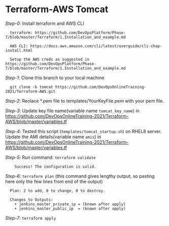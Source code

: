 # Terraform-AWS Tomcat

*Step-0*: Install terraform and AWS CLI

      terraform: https://github.com/DevOpsPlatform/Phase-7/blob/master/Terraform/1.Installation_and_example.md
      
      AWS CLI: https://docs.aws.amazon.com/cli/latest/userguide/cli-chap-install.html
      
      Setup the AWS creds as suggested in https://github.com/DevOpsPlatform/Phase-7/blob/master/Terraform/1.Installation_and_example.md

*Step-1*: Clone this branch to your local machine

      git clone -b tomcat https://github.com/DevOpsOnlineTraining-2021/Terraform-AWS.git

*Step-2*: Reolace *.pem file to templates/YourKeyFile.pem with your pem file.

*Step-3*: Update key file name(variable name `tomcat_key_name`) in https://github.com/DevOpsOnlineTraining-2021/Terraform-AWS/blob/master/variables.tf

*Step-4*: Tested this script (`templates/tomcat_startup.sh`) on RHEL8 server. Update the AMI details(variable name `amis`) in https://github.com/DevOpsOnlineTraining-2021/Terraform-AWS/blob/master/variables.tf

*Step-5*: Run command: `terraform validate`
    
        Success! The configuration is valid.


*Step-6*: `terraform plan` (this command gives lengthy output, so pasting here only the few lines from end of the output)

    
      Plan: 2 to add, 0 to change, 0 to destroy.

      Changes to Outputs:
        + jenkins_master_private_ip = (known after apply)
        + jenkins_master_public_ip  = (known after apply)
    
*Step-7*: `terraform apply`
